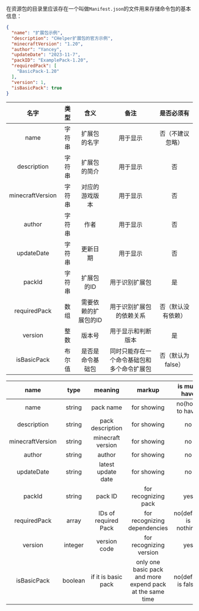 在资源包的目录里应该存在一个叫做`Manifest.json`的文件用来存储命令包的基本信息：

```json
{
  "name": "扩展包示例",
  "description": "CHelper扩展包的官方示例",
  "minecraftVersion": "1.20",
  "author": "Yancey",
  "updateDate": "2023-11-7",
  "packID": "ExamplePack-1.20",
  "requiredPack": [
    "BasicPack-1.20"
  ],
  "version": 1,
  "isBasicPack": true
}
```

|        名字        | 类型  |     含义      |          备注           |    是否必须有    |
|:----------------:|:---:|:-----------:|:---------------------:|:-----------:|
|       name       | 字符串 |   扩展包的名字    |         用于显示          |  否（不建议忽略）   |
|   description    | 字符串 |   扩展包的简介    |         用于显示          |      否      |
| minecraftVersion | 字符串 |   对应的游戏版本   |         用于显示          |      否      |
|      author      | 字符串 |     作者      |         用于显示          |      否      |
|    updateDate    | 字符串 |    更新日期     |         用于显示          |      否      |
|      packId      | 字符串 |   扩展包的ID    |        用于识别扩展包        |      是      |
|   requiredPack   | 数组  | 需要依赖的扩展包的ID |     用于识别扩展包的依赖关系      |  否（默认没有依赖）  |
|     version      | 整数  |     版本号     |       用于显示和判断版本       |      是      |
|   isBasicPack    | 布尔值 |  是否是命令基础包   | 同时只能存在一个命令基础包和多个命令扩展包 | 否（默认为false） |

|       name       |  type   |       meaning        |                          markup                           |      is must have      |
|:----------------:|:-------:|:--------------------:|:---------------------------------------------------------:|:----------------------:|
|       name       | string  |      pack name       |                        for showing                        |    no(hope to have)    |
|   description    | string  |   pack description   |                        for showing                        |           no           |
| minecraftVersion | string  |  minecraft version   |                        for showing                        |           no           |
|      author      | string  |        author        |                        for showing                        |           no           |
|    updateDate    | string  |  latest update date  |                        for showing                        |           no           |
|      packId      | string  |       pack ID        |                   for recognizing pack                    |          yes           |
|   requiredPack   |  array  | IDs of required Pack |               for recognizing dependencies                | no(default is nothing) |
|     version      | integer |     version code     |                  for recognizing version                  |          yes           |
|   isBasicPack    | boolean | if it is basic pack  | only one basic pack and more expend pack at the same time |  no(default is false)  |
